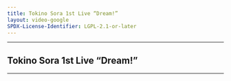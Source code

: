```yaml
---
title: Tokino Sora 1st Live “Dream!”
layout: video-google
SPDX-License-Identifier: LGPL-2.1-or-later
---
```


---

## Tokino Sora 1st Live “Dream!”

<div class="container">
  <video-js id="my-video" class="vjs-fluid vjs-layout-medium" controls preload="auto" poster="https://xx58j-my.sharepoint.com/:i:/g/personal/akunanime_xx58j_onmicrosoft_com/EZ_LbA8aJNRAtmgGZaxr0e0B1AeUHhWsOaqkCvCmopgEqQ?download=1">
    <source src="https://xx58j-my.sharepoint.com/:v:/g/personal/peekaboo_xx58j_onmicrosoft_com/Eczy-nuZJK9HiiVF5iB9k7wBA3GCVYNsI_44VNt-M0SKrA?download=1" type="video/mp4"/>
  </video-js>
</div>

---
